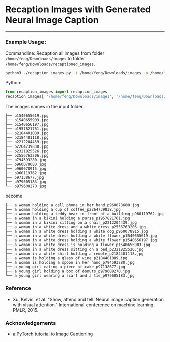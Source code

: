 # Recaption Images with Generated Neural Image Caption
 ----


### Example Usage:

Commandline: Recaption all images from folder `/home/feng/Downloads/images` to folder `/home/feng/Downloads/recaptioned_images`.

```bash
python3 ./recaption_images.py -i /home/feng/Downloads/images -o /home/feng/Downloads/recaptioned_images
```

Python:

```python
from recaption_images import recaption_images
recaption_images( '/home/feng/Downloads/images', '/home/feng/Downloads/recaptioned_images' ) # the first argument is for the input image folder, the second argument is for the output image folder
```


The images names in the input folder

```
├── p1540655619.jpg
├── p1540655903.jpg
├── p1540656197.jpg
├── p1957821761.jpg
├── p2184401089.jpg
├── p2184401118.jpg
├── p2212204439.jpg
├── p2264739838.jpg
├── p2321825526.jpg
├── p2556763206.jpg
├── p794593280.jpg
├── p960078680.jpg
├── p960078915.jpg
├── p960119762.jpg
├── p97138677.jpg
├── p979605183.jpg
└── p979608270.jpg
```

become

```
├── a woman holding a cell phone in her hand_p960078680.jpg
├── a woman holding a cup of coffee_p2264739838.jpg
├── a woman holding a teddy bear in front of a building_p960119762.jpg
├── a woman in a bikini holding a purse_p1957821761.jpg
├── a woman in a bikini sitting on a chair_p2212204439.jpg
├── a woman in a white dress and a white dress_p2556763206.jpg
├── a woman in a white dress holding a white dog_p960078915.jpg
├── a woman in a white dress holding a white flower_p1540655619.jpg
├── a woman in a white dress holding a white flower_p1540656197.jpg
├── a woman in a white dress is holding a flower_p1540655903.jpg
├── a woman in a white dress sitting on a bed_p2321825526.jpg
├── a woman in a white shirt holding a remote_p2184401118.jpg
├── a woman is holding a glass of wine_p2184401089.jpg
├── a woman is holding a spoon in her hand_p794593280.jpg
├── a young girl eating a piece of cake_p97138677.jpg
├── a young girl holding a box of donuts_p979608270.jpg
└── a young girl wearing a scarf and a tie_p979605183.jpg
```



### Reference

- Xu, Kelvin, et al. "Show, attend and tell: Neural image caption generation with visual attention." International conference on machine learning. PMLR, 2015.

### Acknowledgements

- [a PyTorch tutorial to Image Captioning](https://github.com/sgrvinod/a-PyTorch-Tutorial-to-Image-Captioning)


